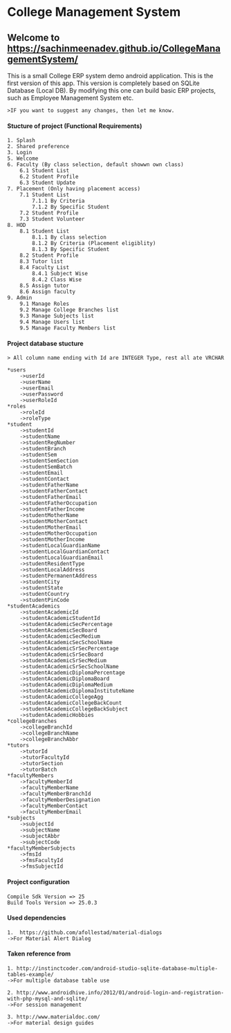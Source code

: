 # College Management System

## Welcome to https://sachinmeenadev.github.io/CollegeManagementSystem/

This is a small College ERP system demo android application. 
This is the first version of this app. This version is completely based on SQLite Database (Local DB).
By modifying this one can build basic ERP projects, such as Employee Management System etc.
    
    >IF you want to suggest any changes, then let me know.

#### Stucture of project (Functional Requirements)
    1. Splash
	2. Shared preference
	3. Login
	5. Welcome
	6. Faculty (By class selection, default showwn own class)
		6.1 Student List
		6.2 Student Profile
		6.3 Student Update
	7. Placement (Only having placement access)
		7.1 Student List
			7.1.1 By Criteria
			7.1.2 By Specific Student
		7.2 Student Profile
		7.3 Student Volunteer
	8. HOD
		8.1 Student List
			8.1.1 By class selection
			8.1.2 By Criteria (Placement eligiblity)
			8.1.3 By Specific Student
		8.2 Student Profile
		8.3 Tutor list
		8.4 Faculty List	
			8.4.1 Subject Wise
			8.4.2 Class Wise
		8.5 Assign tutor
		8.6 Assign faculty
	9. Admin
		9.1 Manage Roles
		9.2 Manage College Branches list
		9.3 Manage Subjects list
		9.4 Manage Users list		
		9.5 Manage Faculty Members list

#### Project database stucture
    > All column name ending with Id are INTEGER Type, rest all ate VRCHAR

    *users
		->userId 
		->userName
		->userEmail
		->userPassword
		->userRoleId
	*roles
		->roleId
		->roleType
	*student 
		->studentId
		->studentName
		->studentRegNumber
		->studentBranch
		->studentSem
		->studentSemSection
		->studentSemBatch
		->studentEmail
		->studentContact
		->studentFatherName
		->studentFatherContact
		->studentFatherEmail
		->studentFatherOccupation
		->studentFatherIncome
		->studentMotherName
		->studentMotherContact
		->studentMotherEmail
		->studentMotherOccupation
		->studentMotherIncome
		->studentLocalGuardianName
		->studentLocalGuardianContact
		->studentLocalGuardianEmail
		->studentResidentType
		->studentLocalAddress
		->studentPermanentAddress
		->studentCity
		->studentState
		->studentCountry
		->studentPinCode
	*studentAcademics
		->studentAcademicId
		->studentAcademicStudentId
		->studentAcademicSecPercentage
		->studentAcademicSecBoard
		->studentAcademicSecMedium
		->studentAcademicSecSchoolName
		->studentAcademicSrSecPercentage
		->studentAcademicSrSecBoard
		->studentAcademicSrSecMedium
		->studentAcademicSrSecSchoolName
		->studentAcademicDiplomaPercentage
		->studentAcademicDiplomaBoard
		->studentAcademicDiplomaMedium
		->studentAcademicDiplomaInstituteName
		->studentAcademicCollegeAgg
		->studentAcademicCollegeBackCount
		->studentAcademicCollegeBackSubject
		->studentAcademicHobbies
	*collegeBranches
		->collegeBranchId
		->collegeBranchName
		->collegeBranchAbbr
	*tutors
		->tutorId
		->tutorFacultyId
		->tutorSection
		->tutorBatch
	*facultyMembers
		->facultyMemberId
		->facultyMemberName
		->facultyMemberBranchId
		->facultyMemberDesignation
		->facultyMemberContact
		->facultyMemberEmail
	*subjects
		->subjectId
		->subjectName
		->subjectAbbr
		->subjectCode
	*facultyMemberSubjects
		->fmsId
		->fmsFacultyId
		->fmsSubjectId

#### Project configuration
    Compile Sdk Version => 25
    Build Tools Version => 25.0.3
    
#### Used dependencies
    1.  https://github.com/afollestad/material-dialogs 
    ->For Material Alert Dialog 
      
#### Taken reference from 
    1. http://instinctcoder.com/android-studio-sqlite-database-multiple-tables-example/
    ->For multiple database table use
    
    2. http://www.androidhive.info/2012/01/android-login-and-registration-with-php-mysql-and-sqlite/
    ->For session management
    
    3. http://www.materialdoc.com/
    ->For material design guides
